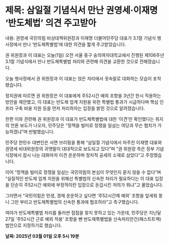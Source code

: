 # **제목: 삼일절 기념식서 만난 권영세·이재명 ‘반도체법’ 의견 주고받아**

  내용: 
권영세 국민의힘 비상대책위원장과 이재명 더불어민주당 대표가 3.1절 기념식 행사장에서 만나 ‘반도체특별법’에 대한 의견을 짧게 주고받았습니다.  

권 위원장과 이 대표는 오늘(1일) 오전 서울 중구 숭의여자대학교에서 진행된 제106주년 3.1절 기념식에서 만나 반도체특별법 처리와 관련해 의견을 교환한 것으로 전해졌습니다.  

오늘 행사장에서 권 위원장과 이 대표는 앉은 자리에서 귓속말로 대화하는 모습이 포착됐습니다.  

정치권에 따르면 권 위원장은 이 대표에게 주52시간 예외 조항을 3년간 한시 적용하는 방안을 제안했고, 이 대표는 반도체 업계 지원을 위한 특별법 통과가 시급하다며 핵심 인프라 구축 비용 지원 등을 먼저 처리하자는 입장을 밝힌 것으로 알려졌습니다.  

한편 이와 관련해 권 위원장과 이 대표가 반도체특별법에 대한 ‘이견’만 확인했다는 취지의 언론 보도가 나오자, 민주당은 “정책을 빌미로 정쟁을 일삼는 여당과 무슨 협치가 가능하겠냐”며 반발했습니다.  

민주당 한민수 대변인은 서면 브리핑을 통해 “삼일절 기념식에서 마주친 이재명 대표와 권영세 비대위원장의 귀엣말이 대대적으로 보도되고 있다”며 “권 위원장 측은 정부 기념식장에서 잠시 나눈 대화마저 이견 운운하며 정치적 공세의 소재로 삼았다”고 주장했습니다.  

이어 “정책을 빌미로 정쟁을 일삼는 국민의힘의 본심이 무엇인지 묻지 않을 수 없다”며 “실질적인 반도체 업계 지원을 위해선 특별법의 신속한 처리가 필요하다는 이 대표 입장을 단순히 주52시간 예외에 부정적이란 입장으로 둔갑시킨 저의가 뭐냐”고 물었습니다.  

그러면서 “국민의힘은 민생, 경제 운운하고 싶다면 ‘주52시간제 예외’ 조항을 앞세워 몽니 그만 부리고 반도체특별법의 신속한 통과에 협조하라”고 촉구했습니다.  

여야가 반도체특별법 처리를 둘러싼 접점을 찾지 못하고 있는 가운데, 민주당은 지난달 27일 ‘주52시간 근로 예외 적용’ 조항을 뺀 반도체특별법을 신속처리안건(패스트트랙) 법안으로 지정하기로 했습니다.

  **날짜: 2025년 03월 01일 오후 5시 19분**